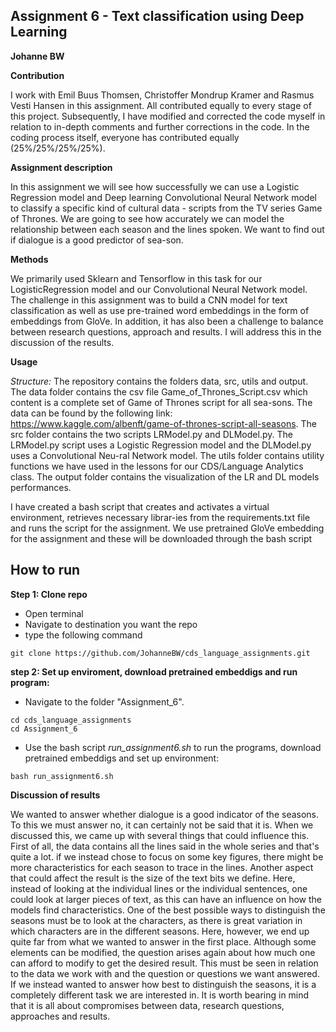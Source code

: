 ## Assignment 6 - Text classification using Deep Learning
**Johanne BW**

__Contribution__

I work with Emil Buus Thomsen, Christoffer Mondrup Kramer and Rasmus Vesti Hansen in this assignment. All contributed equally to every stage of this project. Subsequently, I have modified and corrected the code myself in relation to in-depth comments and further corrections in the code. In the coding process itself, everyone has contributed equally (25%/25%/25%/25%).

__Assignment description__

In this assignment we will see how successfully we can use a Logistic Regression model and Deep learning Convolutional Neural Network model to classify a specific kind of cultural data - scripts from the TV series Game of Thrones. We are going to see how accurately we can model the relationship between each season and the lines spoken. We want to find out if dialogue is a good predictor of sea-son. 

__Methods__

We primarily used Sklearn and Tensorflow in this task for our LogisticRegression model and our Convolutional Neural Network model. The challenge in this assignment was to build a CNN model for text classification as well as use pre-trained word embeddings in the form of embeddings from GloVe. In addition, it has also been a challenge to balance between research questions, approach and results. I will address this in the discussion of the results.

__Usage__

_Structure:_
The repository contains the folders data, src, utils and output. The data folder contains the csv file Game_of_Thrones_Script.csv which content is a complete set of Game of Thrones script for all sea-sons. The data can be found by the following link: https://www.kaggle.com/albenft/game-of-thrones-script-all-seasons. The src folder contains the two scripts LRModel.py and DLModel.py. The LRModel.py script uses a Logistic Regression model and the DLModel.py uses a Convolutional Neu-ral Network model. The utils folder contains utility functions we have used in the lessons for our CDS/Language Analytics class. The output folder contains the visualization of the LR and DL models performances. 

I have created a bash script that creates and activates a virtual environment, retrieves necessary librar-ies from the requirements.txt file and runs the script for the assignment. We use pretrained GloVe embedding for the assignment and these will be downloaded through the bash script


## How to run
**Step 1: Clone repo**
- Open terminal
- Navigate to destination you want the repo
- type the following command
 ```console
 git clone https://github.com/JohanneBW/cds_language_assignments.git
 ```
**step 2: Set up enviroment, download pretrained embeddigs and run program:**
- Navigate to the folder "Assignment_6".
```console
cd cds_language_assignments
cd Assignment_6
```  
- Use the bash script _run_assignment6.sh_ to run the programs, download pretrained embeddigs and set up environment:  
```console
bash run_assignment6.sh
```  
__Discussion of results__

We wanted to answer whether dialogue is a good indicator of the seasons. To this we must answer no, it can certainly not be said that it is. When we discussed this, we came up with several things that could influence this. First of all, the data contains all the lines said in the whole series and that's quite a lot. if we instead chose to focus on some key figures, there might be more characteristics for each season to trace in the lines. Another aspect that could affect the result is the size of the text bits we define. Here, instead of looking at the individual lines or the individual sentences, one could look at larger pieces of text, as this can have an influence on how the models find characteristics. One of the best possible ways to distinguish the seasons must be to look at the characters, as there is great variation in which characters are in the different seasons. Here, however, we end up quite far from what we wanted to answer in the first place. Although some elements can be modified, the question arises again about how much one can afford to modify to get the desired result. This must be seen in relation to the data we work with and the question or questions we want answered. If we instead wanted to answer how best to distinguish the seasons, it is a completely different task we are interested in. It is worth bearing in mind that it is all about compromises between data, research questions, approaches and results.
